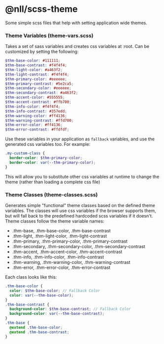 # @nll/scss-theme

Some simple scss files that help with setting application wide themes.

### Theme Variables (theme-vars.scss)

Takes a set of sass variables and creates css variables at :root. Can be customized by setting the following:

```scss
$thm-base-color: #111111;
$thm-base-contrast: #f4f4f4;
$thm-light-color: #a463f2;
$thm-light-contrast: #f4f4f4;
$thm-primary-color: #eeeeee;
$thm-primary-contrast: #5e2ca5;
$thm-secondary-color: #eeeeee;
$thm-secondary-contrast: #a463f2;
$thm-accent-color: #555555;
$thm-accent-contrast: #ffb700;
$thm-info-color: #f4f4f4;
$thm-info-contrast: #357edd;
$thm-warning-color: #ff4136;
$thm-warning-contrast: #ffd700;
$thm-error-color: #ff4136;
$thm-error-contrast: #ffdfdf;
```

Use these variables in your application as `fallback` variables, and use the generated css variables too. For example:

```scss
.my-custom-class {
  border-color: $thm-primary-color;
  border-color: var(--thm-primary-color);
}
```

This will allow you to substitute other css variables at runtime to change the theme (rather than loading a complete css file)

### Theme Classes (theme-classes.scss)

Generates simple "functional" theme classes based on the defined theme variables. The classes will use css variables if the browser supports them, but will fall back to the predefined hardcoded scss variables if it doesn't. Theme classes follow the theme variable names:

- .thm-base, .thm-base-color, .thm-base-contrast
- .thm-light, .thm-light-color, .thm-light-contrast
- .thm-primary, .thm-primary-color, .thm-primary-contrast
- .thm-secondary, .thm-secondary-color, .thm-secondary-contrast
- .thm-accent, .thm-accent-color, .thm-accent-contrast
- .thm-info, .thm-info-color, .thm-info-contrast
- .thm-warning, .thm-warning-color, .thm-warning-contrast
- .thm-error, .thm-error-color, .thm-error-contrast

Each class looks like this:

```scss
.thm-base-color {
  color: $thm-base-color; // Fallback Color
  color: var(--thm-base-color);
}
.thm-base-contrast {
  background-color: $thm-base-contrast; // Fallback Color
  background-color: var(--thm-base-contrast);
}
.thm-base {
  @extend .thm-base-color;
  @extend .thm-base-contrast;
}
```
